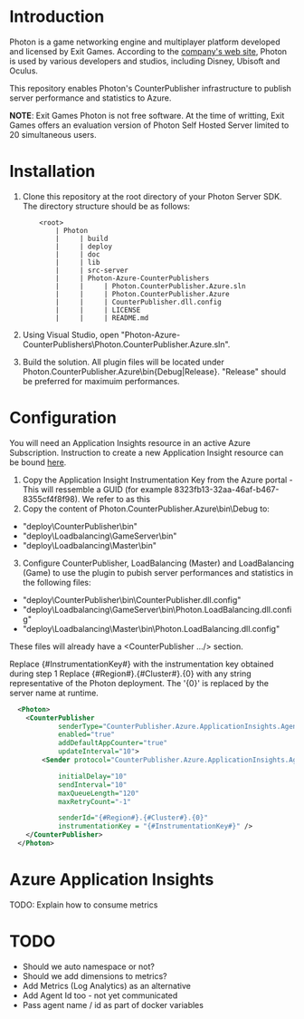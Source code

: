 # Introduction
Photon is a game networking engine and multiplayer platform developed and licensed by Exit Games. According to the [company's web site](https://www.photonengine.com/), Photon is used by various developers and studios, including Disney, Ubisoft and Oculus.

This repository enables Photon's CounterPublisher infrastructure to publish server performance and statistics to Azure. 

**NOTE**: Exit Games Photon is not free software. At the time of writting, Exit Games offers an evaluation version of Photon Self Hosted Server limited to 20 simultaneous users.

# Installation

1. Clone this repository at the root directory of your Photon Server SDK. The directory structure should be as follows:

    ```
        <root>
            | Photon
            |     | build
            |     | deploy
            |     | doc
            |     | lib
            |     | src-server
            |     | Photon-Azure-CounterPublishers
            |     |     | Photon.CounterPublisher.Azure.sln
            |     |     | Photon.CounterPublisher.Azure
            |     |     | CounterPublisher.dll.config
            |     |     | LICENSE
            |     |     | README.md
    ```
2. Using Visual Studio, open "Photon-Azure-CounterPublishers\Photon.CounterPublisher.Azure.sln".
3. Build the solution. All plugin files will be located under Photon.CounterPublisher.Azure\bin\{Debug|Release}. "Release" should be preferred for maximuim performances.

# Configuration
You will need an Application Insights resource in an active Azure Subscription. Instruction to create a new Application Insight resource can be bound [here](https://docs.microsoft.com/en-us/azure/azure-monitor/app/create-new-resource).

1. Copy the Application Insight Instrumentation Key from the Azure portal - This will ressemble a GUID (for example 8323fb13-32aa-46af-b467-8355cf4f8f98). We refer to as this 
2. Copy the content of Photon.CounterPublisher.Azure\bin\Debug to:
* "deploy\CounterPublisher\bin"
* "deploy\Loadbalancing\GameServer\bin"
* "deploy\Loadbalancing\Master\bin"

3. Configure CounterPublisher, LoadBalancing (Master) and  LoadBalancing (Game) to use the plugin to pubish server performances and statistics in the following files:

* "deploy\CounterPublisher\bin\CounterPublisher.dll.config"
* "deploy\Loadbalancing\GameServer\bin\Photon.LoadBalancing.dll.config"
* "deploy\Loadbalancing\Master\bin\Photon.LoadBalancing.dll.config"

These files will already have a <Photon> <CounterPublisher .../> </Photon> section. 

Replace {#InstrumentationKey#} with the instrumentation key obtained during step 1 
Replace {#Region#}.{#Cluster#}.{0} with any string representative of the Photon deployment. The '{0}' is replaced by the server name at runtime.

```xml
  <Photon>
    <CounterPublisher
            senderType="CounterPublisher.Azure.ApplicationInsights.AgentSettings, CounterPublisher.Azure"
            enabled="true"
            addDefaultAppCounter="true"
            updateInterval="10">
        <Sender protocol="CounterPublisher.Azure.ApplicationInsights.AgentWriter, CounterPublisher.Azure"

            initialDelay="10"
            sendInterval="10"
            maxQueueLength="120"
            maxRetryCount="-1"

            senderId="{#Region#}.{#Cluster#}.{0}"
            instrumentationKey = "{#InstrumentationKey#}" />
    </CounterPublisher>
  </Photon>
```

# Azure Application Insights
TODO: Explain how to consume metrics

# TODO
* Should we auto namespace or not?
* Should we add dimensions to metrics?
* Add Metrics (Log Analytics) as an alternative
* Add Agent Id too - not yet communicated
* Pass agent name / id as part of docker variables